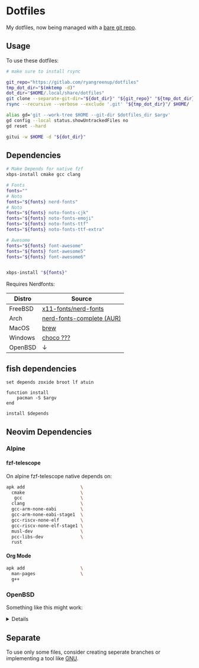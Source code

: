 # Dotfiles

My dotfiles, now being managed with a [bare git repo](https://gitlab.com/RyanGreenup/bare_dot_go).

## Usage
To use these dotfiles:

```bash
# make sure to install rsync

git_repo="https://gitlab.com/ryangreenup/dotfiles"
tmp_dot_dir="$(mktemp -d)"
dot_dir="$HOME/.local/share/dotfiles"
git clone --separate-git-dir="${dot_dir}" "${git_repo}" "${tmp_dot_dir}"
rsync --recursive --verbose --exclude '.git' "${tmp_dot_dir}"/ $HOME/

alias gd='git --work-tree $HOME --git-dir $dotfiles_dir $argv'
gd config --local status.showUntrackedFiles no
gd reset --hard

gitui -w $HOME -d "${dot_dir}"
```

## Dependencies

```bash
# Make Depends for native fzf
xbps-install cmake gcc clang

# Fonts
fonts=""
# Noto
fonts="${fonts} nerd-fonts"
# Noto
fonts="${fonts} noto-fonts-cjk"
fonts="${fonts} noto-fonts-emoji"
fonts="${fonts} noto-fonts-ttf"
fonts="${fonts} noto-fonts-ttf-extra"

# Awesome
fonts="${fonts} font-awesome"
fonts="${fonts} font-awesome5"
fonts="${fonts} font-awesome6"


xbps-install "${fonts}"
```

Requires Nerdfonts:

| Distro | Source |
| ---    | ---    |
| FreeBSD | [x11-fonts/nerd-fonts](https://www.freshports.org/x11-fonts/nerd-fonts/)|
| Arch | [nerd-fonts-complete (AUR)](https://aur.archlinux.org/packages/nerd-fonts-complete)
| MacOS | [brew](https://github.com/Homebrew/homebrew-cask-fonts) |
| Windows | [choco ???](https://community.chocolatey.org/packages/nerdfont-hack)|
| OpenBSD | ↓ |

## fish dependencies

```fish
set depends zoxide broot lf atuin

function install
    pacman -S $argv
end

install $depends
```

## Neovim Dependencies

### Alpine
#### fzf-telescope
On alpine fzf-telescope native depends on:


```bash
apk add                     \
  cmake                     \
   gcc                      \
  clang                     \
  gcc-arm-none-eabi         \
  gcc-arm-none-eabi-stage1  \
  gcc-riscv-none-elf        \
  gcc-riscv-none-elf-stage1 \
  musl-dev                  \
  pcc-libs-dev              \
  rust
```
#### Org Mode

```bash
apk add                     \
  man-pages                 \
  g++
```


### OpenBSD
Something like this might work:

<details>

```
COMMENT =	Iconic font aggregator, collection, & patcher

# version numbers listed in README.md
DISTNAME =	chivo-1.007
REVISION =	0

CATEGORIES =	fonts

GH_ACCOUNT =	ryanoasis
GH_PROJECT =	nerd-fonts
GH_TAGNAME =    v2.1.0

HOMEPAGE =	https://www.nerdfonts.com/
MAINTAINER =	Ryan G <>

# SIL OFL 1.1
PERMIT_PACKAGE =	Yes

PKG_ARCH =	*

NO_BUILD =	Yes

NO_TEST =	Yes

FONTDIR =	${PREFIX}/share/fonts/${GH_PROJECT}
DOCDIR =	${PREFIX}/share/doc/${GH_PROJECT}

do-install:
	${INSTALL_DATA_DIR} ${FONTDIR} ${DOCDIR}
	${INSTALL_DATA} ${WRKDIST}/nerd-fonts/patched-fonts/*/complete/*.ttf ${FONTDIR}
	${INSTALL_DATA} ${WRKDIST}/nerd-fonts/patched-fonts/*/complete/*.otf ${FONTDIR}

.include <bsd.port.mk>
```

</details>


## Separate

To use only some files, consider creating seperate branches or implementing
a tool like [GNU](https://www.gnu.org/software/stow/).



